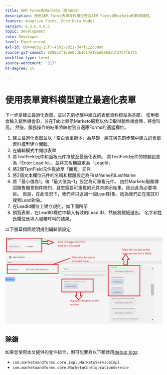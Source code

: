 ```yaml
---
title: AEM Forms與Marketo（第4部分）
description: 使用AEM Forms表單資料模型整合AEM Forms與Marketo的教學課程。
feature: Adaptive Forms, Form Data Model
version: 6.3,6.4,6.5
topic: Development
role: Developer
level: Experienced
exl-id: 6b44e6b2-15f7-45b2-8d21-d47f122c809d
source-git-commit: 020852f16de0cdb1e17e19ad989dabf37b7f61f5
workflow-type: tm+mt
source-wordcount: '317'
ht-degree: 1%

---
```


# 使用表單資料模型建立最適化表單

下一步是建立最適化表單，並以先前步驟中建立的表單資料模型為基礎。
使用者會輸入銷售機會ID，並在Tab上顯示Marketo服務以依ID取得銷售機會時，將會叫用。 然後，服務操作的結果將映射到自適應Forms的適當欄位。

1. 建立最適化表單並以「空白表單範本」為基礎，將其與先前步驟中建立的表單資料模型建立關聯。
1. 在編輯模式中開啟表單
1. 將TextField元件和面板元件拖放至最適化表單。 將TextField元件的標題設定為「Enter Lead Id」，並將其名稱設定為「LeadId」
1. 將2個TextField元件拖放至「面板」元件
1. 將2個文本欄位元件的名稱和標題設定為FirstName和LastName
1. 將「最小值為1」和「最大值為–1」設定為可重複元件。 由於Marketo服務傳回銷售機會物件陣列，且您需要可重複的元件來顯示結果，因此此為必要項目。 但是，在此情況下，我們將只返回一個Lead對象，因為我們正在按其ID搜索Lead對象。
1. 在LeadId欄位上建立規則，如下圖所示
1. 預覽表單，在LeadID欄位中輸入有效的Lead ID，然後將標籤選出。 名字和姓氏欄位應填入服務呼叫的結果。

以下螢幕擷圖說明規則編輯器設定

![規則編輯器](assets/ruleeditor.jfif)

## 除錯

如果您使用本文提供的套件組合，則可能要為以下類啟用[debug logs](http://localhost:4502/system/console/slinglog):

+ `com.marketoandforms.core.impl.MarketoServiceImpl`
+ `com.marketoandforms.core.MarketoConfigurationService`
